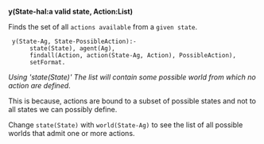 __y(State-hal:a valid state, Action:List)__

Finds the set of all `actions available` from a `given state`.
```
 y(State-Ag, State-PossibleAction):-
      state(State), agent(Ag),
      findall(Action, action(State-Ag, Action), PossibleAction),
      setFormat.
```
_Using 'state(State)' The list will contain some possible world from
which no action are defined_.

This is because, actions are bound to a subset of possible states and
not to all states we can possibly define.

Change `state(State)` with `world(State-Ag)` to see the list of all
possible worlds that admit one or more actions.
